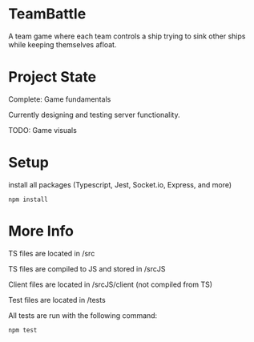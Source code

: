 # TeamBattle

A team game where each team controls a ship trying to sink other ships while
keeping themselves afloat.

# Project State

Complete: Game fundamentals

Currently designing and testing server functionality.

TODO: Game visuals

# Setup

install all packages (Typescript, Jest, Socket.io, Express, and more)

``` 
npm install 
```

# More Info

TS files are located in /src 

TS files are compiled to JS and stored in /srcJS

Client files are located in /srcJS/client (not compiled from TS)

Test files are located in /tests

All tests are run with the following command:
```
npm test
```

